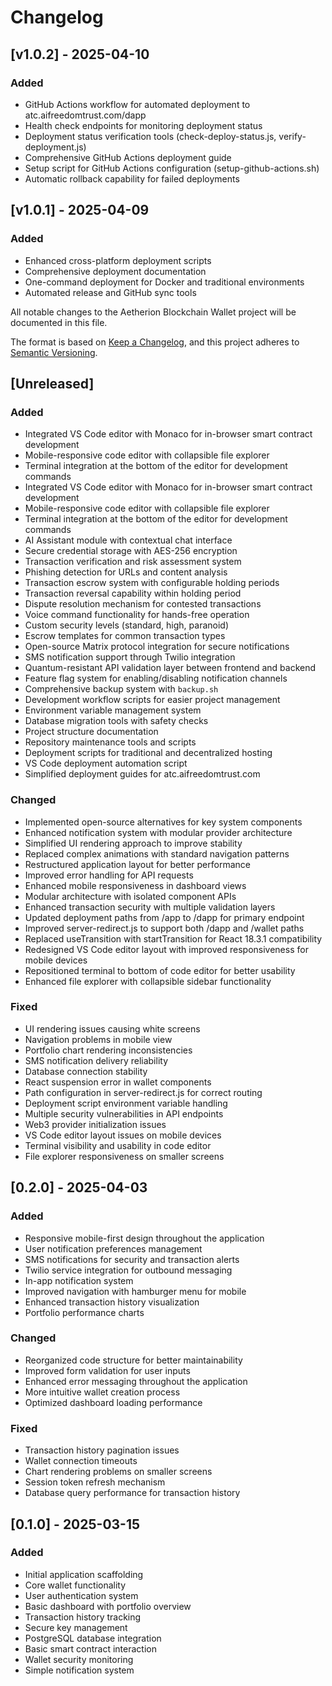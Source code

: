 # Changelog

## [v1.0.2] - 2025-04-10
### Added
- GitHub Actions workflow for automated deployment to atc.aifreedomtrust.com/dapp
- Health check endpoints for monitoring deployment status
- Deployment status verification tools (check-deploy-status.js, verify-deployment.js)
- Comprehensive GitHub Actions deployment guide
- Setup script for GitHub Actions configuration (setup-github-actions.sh)
- Automatic rollback capability for failed deployments

## [v1.0.1] - 2025-04-09
### Added
- Enhanced cross-platform deployment scripts
- Comprehensive deployment documentation
- One-command deployment for Docker and traditional environments
- Automated release and GitHub sync tools


All notable changes to the Aetherion Blockchain Wallet project will be documented in this file.

The format is based on [Keep a Changelog](https://keepachangelog.com/en/1.0.0/),
and this project adheres to [Semantic Versioning](https://semver.org/spec/v2.0.0.html).

## [Unreleased]

### Added
- Integrated VS Code editor with Monaco for in-browser smart contract development
- Mobile-responsive code editor with collapsible file explorer
- Terminal integration at the bottom of the editor for development commands
- Integrated VS Code editor with Monaco for in-browser smart contract development
- Mobile-responsive code editor with collapsible file explorer
- Terminal integration at the bottom of the editor for development commands
- AI Assistant module with contextual chat interface
- Secure credential storage with AES-256 encryption
- Transaction verification and risk assessment system
- Phishing detection for URLs and content analysis
- Transaction escrow system with configurable holding periods
- Transaction reversal capability within holding period
- Dispute resolution mechanism for contested transactions
- Voice command functionality for hands-free operation
- Custom security levels (standard, high, paranoid)
- Escrow templates for common transaction types
- Open-source Matrix protocol integration for secure notifications
- SMS notification support through Twilio integration
- Quantum-resistant API validation layer between frontend and backend
- Feature flag system for enabling/disabling notification channels
- Comprehensive backup system with `backup.sh`
- Development workflow scripts for easier project management
- Environment variable management system
- Database migration tools with safety checks
- Project structure documentation
- Repository maintenance tools and scripts
- Deployment scripts for traditional and decentralized hosting
- VS Code deployment automation script
- Simplified deployment guides for atc.aifreedomtrust.com

### Changed
- Implemented open-source alternatives for key system components
- Enhanced notification system with modular provider architecture
- Simplified UI rendering approach to improve stability
- Replaced complex animations with standard navigation patterns
- Restructured application layout for better performance
- Improved error handling for API requests
- Enhanced mobile responsiveness in dashboard views
- Modular architecture with isolated component APIs
- Enhanced transaction security with multiple validation layers
- Updated deployment paths from /app to /dapp for primary endpoint
- Improved server-redirect.js to support both /dapp and /wallet paths
- Replaced useTransition with startTransition for React 18.3.1 compatibility
- Redesigned VS Code editor layout with improved responsiveness for mobile devices
- Repositioned terminal to bottom of code editor for better usability
- Enhanced file explorer with collapsible sidebar functionality

### Fixed
- UI rendering issues causing white screens
- Navigation problems in mobile view
- Portfolio chart rendering inconsistencies
- SMS notification delivery reliability
- Database connection stability
- React suspension error in wallet components
- Path configuration in server-redirect.js for correct routing
- Deployment script environment variable handling
- Multiple security vulnerabilities in API endpoints
- Web3 provider initialization issues
- VS Code editor layout issues on mobile devices
- Terminal visibility and usability in code editor
- File explorer responsiveness on smaller screens

## [0.2.0] - 2025-04-03

### Added
- Responsive mobile-first design throughout the application
- User notification preferences management
- SMS notifications for security and transaction alerts
- Twilio service integration for outbound messaging
- In-app notification system
- Improved navigation with hamburger menu for mobile
- Enhanced transaction history visualization
- Portfolio performance charts

### Changed
- Reorganized code structure for better maintainability
- Improved form validation for user inputs
- Enhanced error messaging throughout the application
- More intuitive wallet creation process
- Optimized dashboard loading performance

### Fixed
- Transaction history pagination issues
- Wallet connection timeouts
- Chart rendering problems on smaller screens
- Session token refresh mechanism
- Database query performance for transaction history

## [0.1.0] - 2025-03-15

### Added
- Initial application scaffolding
- Core wallet functionality
- User authentication system
- Basic dashboard with portfolio overview
- Transaction history tracking
- Secure key management
- PostgreSQL database integration
- Basic smart contract interaction
- Wallet security monitoring
- Simple notification system